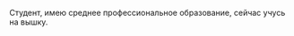 Студент, имею среднее профессиональное образование, сейчас учусь на вышку.
<!---
sidechko/sidechko is a ✨ special ✨ repository because its `README.md` (this file) appears on your GitHub profile.
You can click the Preview link to take a look at your changes.
--->
